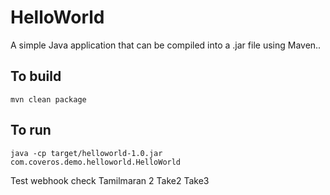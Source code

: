 HelloWorld
==========

A simple Java application that can be compiled into a .jar file using Maven..

To build
--------
    mvn clean package 

To run
------
    java -cp target/helloworld-1.0.jar com.coveros.demo.helloworld.HelloWorld

Test webhook
check
Tamilmaran 2
Take2
Take3

